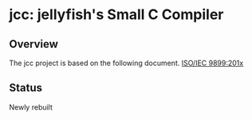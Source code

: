# jcc: jellyfish's Small C Compiler

## Overview
The jcc project is based on the following document.
[ISO/IEC 9899:201x](http://www.open-std.org/JTC1/SC22/WG14/www/docs/n1570.pdf)

## Status
Newly rebuilt
